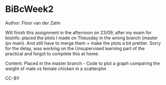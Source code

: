 # BiBcWeek2

Author: Floor van der Zalm

Will finish this assignment in the afternoon on 23/09, after my exam for bioinfo. 
placed the plots I made on Theusday in the wrong branch (master ipv main). And still have to merge them + make the plots a bit prettier. 
Sorry for the delay, was working on the Unsupervised learning part of the practical and forgot to complete this at home. 

Content: Placed in the master branch - Code to plot a graph comparing the weight of male vs female chicken in a scatterplot 

CC-BY
